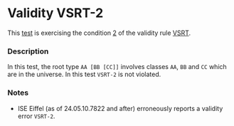 # Validity VSRT-2

This [test](.) is exercising the condition [2](../Readme.md) of the validity rule [VSRT](../../vsrt/Readme.md).

### Description

In this test, the root type `AA [BB [CC]]` involves classes `AA`, `BB` and `CC` which are in the universe. In this test `VSRT-2` is not violated.

### Notes

* ISE Eiffel (as of 24.05.10.7822 and after) erroneously reports a validity error `VSRT-2`.
